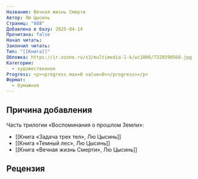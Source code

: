 ```yaml
---
Название: Вечная жизнь Смерти
Автор: Лю Цысинь
Страниц: "688"
Добавлена в базу: 2025-04-14
Прочитана: false
Начал читать: 
Закончил читать: 
Тип: "[[Книга]]"
Обложка: https://ir.ozone.ru/s3/multimedia-1-k/wc1000/7328590568.jpg
Категории:
  - художественное
Progress: <p><progress max=0 value=0></progress></p>
Формат:
  - бумажная
---
```

## Причина добавления

Часть трилогии «Воспоминания о прошлом Земли»:

- [[Книга «Задача трех тел», Лю Цысинь]]
- [[Книга «Темный лес», Лю Цысинь]]
- [[Книга «Вечная жизнь Смерти», Лю Цысинь]]

## Рецензия
